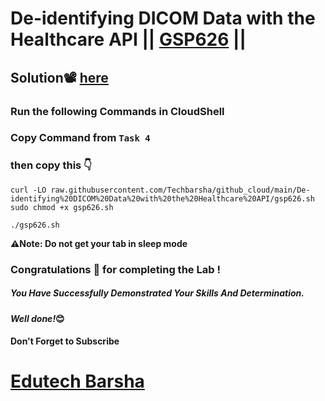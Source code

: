 # De-identifying DICOM Data with the Healthcare API || [GSP626](https://www.cloudskillsboost.google/focuses/6920?catalog_rank=%7B%22rank%22%3A1%2C%22num_filters%22%3A0%2C%22has_search%22%3Atrue%7D&parent=catalog&search_id=31981719) ||

## Solution📽️ [here](https://youtu.be/ggwLu0Z34LY)

### Run the following Commands in CloudShell
### Copy Command from ```Task 4```
### then copy this 👇

```
curl -LO raw.githubusercontent.com/Techbarsha/github_cloud/main/De-identifying%20DICOM%20Data%20with%20the%20Healthcare%20API/gsp626.sh
sudo chmod +x gsp626.sh

./gsp626.sh

```

**⚠️Note: Do not get your tab in sleep mode**

### Congratulations 🎉 for completing the Lab !

##### *You Have Successfully Demonstrated Your Skills And Determination.*

#### *Well done!*😊

#### Don't Forget to Subscribe
# [Edutech Barsha](https://www.youtube.com/@edutechbarsha)
